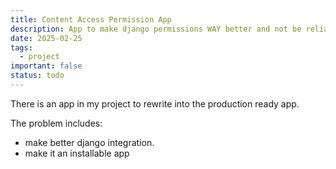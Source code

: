 ```yaml
---
title: Content Access Permission App
description: App to make django permissions WAY better and not be reliant on some bad implementations like right now.
date: 2025-02-25
tags:
  - project
important: false
status: todo
---
```


There is an app in my project to rewrite into the production ready app.

The problem includes: 

- make better django integration.
- make it an installable app
